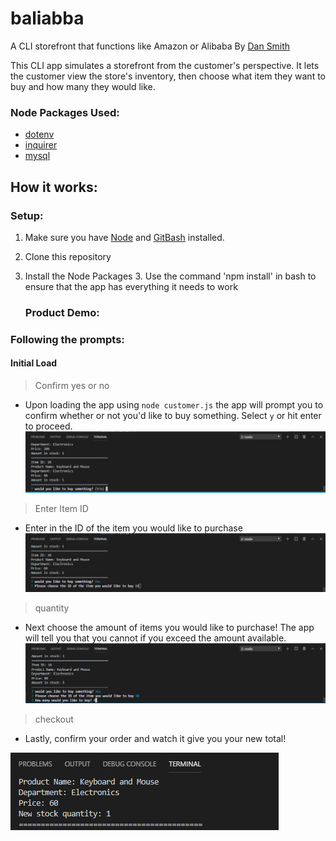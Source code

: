 # baliabba
A CLI storefront that functions like Amazon or Alibaba
By [Dan Smith](https://kentarosmith.github.io/)


This CLI app simulates a storefront from the customer's perspective. It lets the customer view the store's inventory, then choose what item they want to buy and how many they would like.

### Node Packages Used:

* [dotenv](https://www.npmjs.com/package/dotenv)
* [inquirer](https://www.npmjs.com/package/inquirer)
* [mysql](https://www.npmjs.com/package/mysql)

## How it works:

### Setup:
1. Make sure you have [Node](https://nodejs.org/en/) and [GitBash](https://gitforwindows.org/) installed.
2. Clone this repository
3. Install the Node Packages 
   3. Use the command 'npm install' in bash to ensure that the app has everything it needs to work

   ### Product Demo:
### Following the prompts:
#### Initial Load
>Confirm yes or no
- Upon loading the app using ```node customer.js``` the app will prompt you to confirm whether or not you'd like to buy something. Select ```y``` or hit enter to proceed.
![confirm](demo_pics/confirm.PNG)
>Enter Item ID
- Enter in the ID of the item you would like to purchase
![id](demo_pics/id.PNG)
>quantity
- Next choose the amount of items you would like to purchase! The app will tell you that you cannot if you exceed the amount available.
![quantity](demo_pics/quantity.PNG)
>checkout
- Lastly, confirm your order and watch it give you your new total!



![final](demo_pics/final.PNG)

